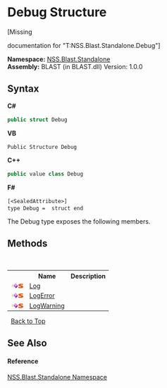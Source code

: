 # Debug Structure
 

\[Missing <summary> documentation for "T:NSS.Blast.Standalone.Debug"\]

**Namespace:**&nbsp;<a href="527694ae-dd41-3334-e017-544f5a810383.md">NSS.Blast.Standalone</a><br />**Assembly:**&nbsp;BLAST (in BLAST.dll) Version: 1.0.0

## Syntax

**C#**<br />
``` C#
public struct Debug
```

**VB**<br />
``` VB
Public Structure Debug
```

**C++**<br />
``` C++
public value class Debug
```

**F#**<br />
``` F#
[<SealedAttribute>]
type Debug =  struct end
```

The Debug type exposes the following members.


## Methods
&nbsp;<table><tr><th></th><th>Name</th><th>Description</th></tr><tr><td>![Public method](media/pubmethod.gif "Public method")![Static member](media/static.gif "Static member")</td><td><a href="2fc193d5-ee5b-408f-235e-476643364013.md">Log</a></td><td /></tr><tr><td>![Public method](media/pubmethod.gif "Public method")![Static member](media/static.gif "Static member")</td><td><a href="bb20914a-e2c4-9004-28cc-59f9e0cb83e7.md">LogError</a></td><td /></tr><tr><td>![Public method](media/pubmethod.gif "Public method")![Static member](media/static.gif "Static member")</td><td><a href="7180505e-ddd5-ab2a-9b88-ad3203e9be31.md">LogWarning</a></td><td /></tr></table>&nbsp;
<a href="#debug-structure">Back to Top</a>

## See Also


#### Reference
<a href="527694ae-dd41-3334-e017-544f5a810383.md">NSS.Blast.Standalone Namespace</a><br />